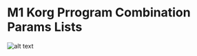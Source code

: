 # M1 Korg Prrogram Combination Params Lists
![alt text](https://raw.githubusercontent.com/uzielweb/m1-korg-prrogram-combination-params/main/Korg_M1_(2017-02-10_22.06.29_by_deepsonic)_(minor_filter).jpg)
